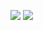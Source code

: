 <p algin="center">
<img src=https://pixelsafari.neocities.org/dividers/music/black.gif> <img src=https://pixelsafari.neocities.org/dividers/music/black.gif>
